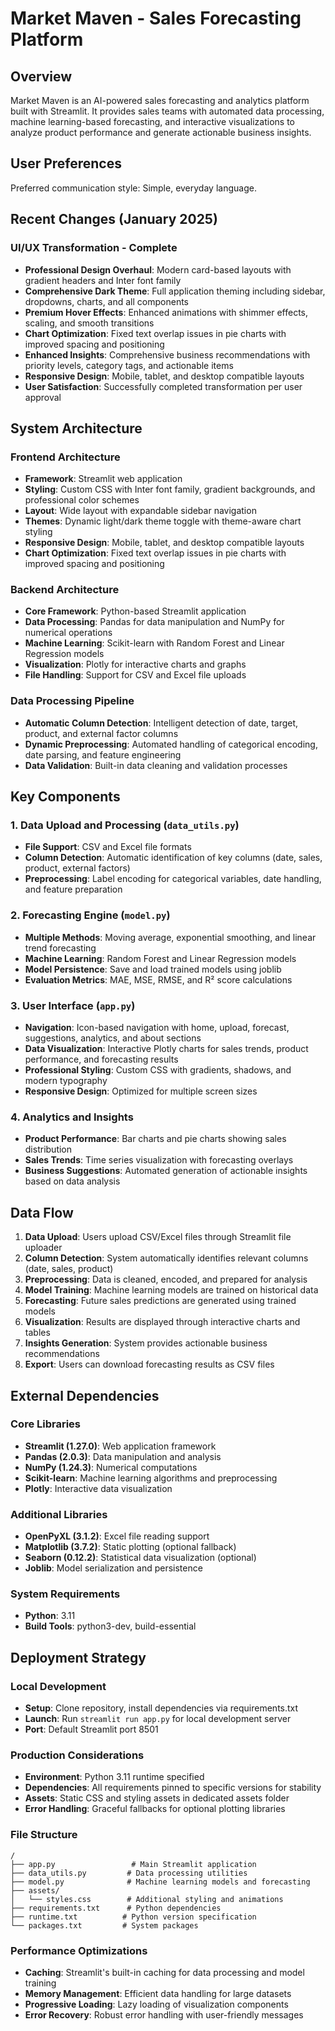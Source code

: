# Market Maven - Sales Forecasting Platform

## Overview

Market Maven is an AI-powered sales forecasting and analytics platform built with Streamlit. It provides sales teams with automated data processing, machine learning-based forecasting, and interactive visualizations to analyze product performance and generate actionable business insights.

## User Preferences

Preferred communication style: Simple, everyday language.

## Recent Changes (January 2025)

### UI/UX Transformation - Complete
- **Professional Design Overhaul**: Modern card-based layouts with gradient headers and Inter font family
- **Comprehensive Dark Theme**: Full application theming including sidebar, dropdowns, charts, and all components
- **Premium Hover Effects**: Enhanced animations with shimmer effects, scaling, and smooth transitions
- **Chart Optimization**: Fixed text overlap issues in pie charts with improved spacing and positioning
- **Enhanced Insights**: Comprehensive business recommendations with priority levels, category tags, and actionable items
- **Responsive Design**: Mobile, tablet, and desktop compatible layouts
- **User Satisfaction**: Successfully completed transformation per user approval

## System Architecture

### Frontend Architecture
- **Framework**: Streamlit web application
- **Styling**: Custom CSS with Inter font family, gradient backgrounds, and professional color schemes
- **Layout**: Wide layout with expandable sidebar navigation
- **Themes**: Dynamic light/dark theme toggle with theme-aware chart styling
- **Responsive Design**: Mobile, tablet, and desktop compatible layouts
- **Chart Optimization**: Fixed text overlap issues in pie charts with improved spacing and positioning

### Backend Architecture
- **Core Framework**: Python-based Streamlit application
- **Data Processing**: Pandas for data manipulation and NumPy for numerical operations
- **Machine Learning**: Scikit-learn with Random Forest and Linear Regression models
- **Visualization**: Plotly for interactive charts and graphs
- **File Handling**: Support for CSV and Excel file uploads

### Data Processing Pipeline
- **Automatic Column Detection**: Intelligent detection of date, target, product, and external factor columns
- **Dynamic Preprocessing**: Automated handling of categorical encoding, date parsing, and feature engineering
- **Data Validation**: Built-in data cleaning and validation processes

## Key Components

### 1. Data Upload and Processing (`data_utils.py`)
- **File Support**: CSV and Excel file formats
- **Column Detection**: Automatic identification of key columns (date, sales, product, external factors)
- **Preprocessing**: Label encoding for categorical variables, date handling, and feature preparation

### 2. Forecasting Engine (`model.py`)
- **Multiple Methods**: Moving average, exponential smoothing, and linear trend forecasting
- **Machine Learning**: Random Forest and Linear Regression models
- **Model Persistence**: Save and load trained models using joblib
- **Evaluation Metrics**: MAE, MSE, RMSE, and R² score calculations

### 3. User Interface (`app.py`)
- **Navigation**: Icon-based navigation with home, upload, forecast, suggestions, analytics, and about sections
- **Data Visualization**: Interactive Plotly charts for sales trends, product performance, and forecasting results
- **Professional Styling**: Custom CSS with gradients, shadows, and modern typography
- **Responsive Design**: Optimized for multiple screen sizes

### 4. Analytics and Insights
- **Product Performance**: Bar charts and pie charts showing sales distribution
- **Sales Trends**: Time series visualization with forecasting overlays
- **Business Suggestions**: Automated generation of actionable insights based on data analysis

## Data Flow

1. **Data Upload**: Users upload CSV/Excel files through Streamlit file uploader
2. **Column Detection**: System automatically identifies relevant columns (date, sales, product)
3. **Preprocessing**: Data is cleaned, encoded, and prepared for analysis
4. **Model Training**: Machine learning models are trained on historical data
5. **Forecasting**: Future sales predictions are generated using trained models
6. **Visualization**: Results are displayed through interactive charts and tables
7. **Insights Generation**: System provides actionable business recommendations
8. **Export**: Users can download forecasting results as CSV files

## External Dependencies

### Core Libraries
- **Streamlit (1.27.0)**: Web application framework
- **Pandas (2.0.3)**: Data manipulation and analysis
- **NumPy (1.24.3)**: Numerical computations
- **Scikit-learn**: Machine learning algorithms and preprocessing
- **Plotly**: Interactive data visualization

### Additional Libraries
- **OpenPyXL (3.1.2)**: Excel file reading support
- **Matplotlib (3.7.2)**: Static plotting (optional fallback)
- **Seaborn (0.12.2)**: Statistical data visualization (optional)
- **Joblib**: Model serialization and persistence

### System Requirements
- **Python**: 3.11
- **Build Tools**: python3-dev, build-essential

## Deployment Strategy

### Local Development
- **Setup**: Clone repository, install dependencies via requirements.txt
- **Launch**: Run `streamlit run app.py` for local development server
- **Port**: Default Streamlit port 8501

### Production Considerations
- **Environment**: Python 3.11 runtime specified
- **Dependencies**: All requirements pinned to specific versions for stability
- **Assets**: Static CSS and styling assets in dedicated assets folder
- **Error Handling**: Graceful fallbacks for optional plotting libraries

### File Structure
```
/
├── app.py                 # Main Streamlit application
├── data_utils.py         # Data processing utilities
├── model.py              # Machine learning models and forecasting
├── assets/
│   └── styles.css        # Additional styling and animations
├── requirements.txt      # Python dependencies
├── runtime.txt          # Python version specification
└── packages.txt         # System packages
```

### Performance Optimizations
- **Caching**: Streamlit's built-in caching for data processing and model training
- **Memory Management**: Efficient data handling for large datasets
- **Progressive Loading**: Lazy loading of visualization components
- **Error Recovery**: Robust error handling with user-friendly messages